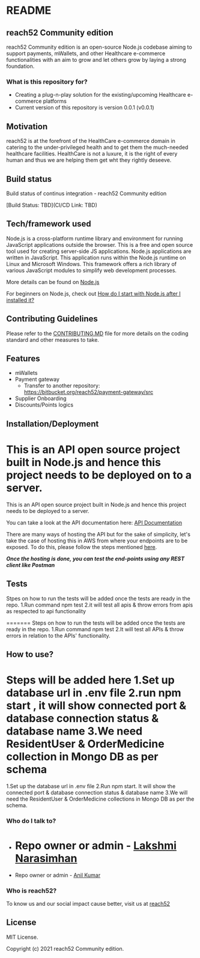 # README

## reach52 Community edition

reach52 Community edition is an open-source Node.js codebase aiming to support payments, mWallets, and other Healthcare e-commerce functionalities with an aim to grow and let others grow by laying a strong foundation.

### What is this repository for?

-   Creating a plug-n-play solution for the existing/upcoming Healthcare e-commerce platforms
-   Current version of this repository is version 0.0.1 (v0.0.1)

## Motivation

reach52 is at the forefront of the HealthCare e-commerce domain in catering to the under-privileged health and to get them the much-needed healthcare facilities. HealthCare is not a luxure, it is the right of every human and thus we are helping them get wht they rightly deseeve.

## Build status

Build status of continus integration - reach52 Community edition

[Build Status: TBD](CI/CD Link: TBD)

## Tech/framework used

Node.js is a cross-platform runtime library and environment for running JavaScript applications outside the browser. This is a free and open source tool used for creating server-side JS applications.
Node.js applications are written in JavaScript. This application runs within the Node.js runtime on Linux and Microsoft Windows. This framework offers a rich library of various JavaScript modules to simplify web development processes.

More details can be found on [Node.js](https://nodejs.dev/)

For beginners on Node.js, check out [How do I start with Node.js after I installed it?](https://nodejs.org/en/docs/guides/getting-started-guide/)

## Contributing Guidelines

Please refer to the [CONTRIBUTING.MD](https://bitbucket.org/reach52/reach52-community-edition/src/master/CONTRIBUTING.md) file for more details on the coding standard and other measures to take.

## Features

-   mWallets
-   Payment gateway
    -   Transfer to another repository: https://bitbucket.org/reach52/payment-gateway/src
-   Supplier Onboarding
-   Discounts/Points logics

## Installation/Deployment

# This is an API open source project built in Node.js and hence this project needs to be deployed on to a server.

This is an API open source project built in Node.js and hence this project needs to be deployed to a server.

You can take a look at the API documentation here: [API Documentation](https://api-open.reach52.com/api-docs/)

There are many ways of hosting the API but for the sake of simplicity, let's take the case of hosting this in AWS from where your endpoints are to be exposed. To do this, please follow the steps mentioned [here](https://aws.amazon.com/getting-started/hands-on/build-serverless-web-app-lambda-apigateway-s3-dynamodb-cognito/module-4/).

**_Once the hosting is done, you can test the end-points using any REST client like Postman_**

## Tests

Stpes on how to run the tests will be added once the tests are ready in the repo.
1.Run command npm test
2.it will test all apis & throw errors from apis as respected to api functionality

=======
Steps on how to run the tests will be added once the tests are ready in the repo.
1.Run command npm test
2.It will test all APIs & throw errors in relation to the APIs' functionality.

## How to use?

Steps will be added here
1.Set up database url in .env file
2.run npm start , it will show connected port & database connection status & database name
3.We need ResidentUser & OrderMedicine collection in Mongo DB as per schema
=======
1.Set up the database url in .env file
2.Run npm start. It will show the connected port & database connection status & database name
3.We will need the ResidentUser & OrderMedicine collections in Mongo DB as per the schema.

### Who do I talk to?

-   # Repo owner or admin - [Lakshmi Narasimhan](lakshmi@reach52.com)

*   Repo owner or admin - [Anil Kumar](anil@reach52.com)

### Who is reach52?

To know us and our social impact cause better, visit us at [reach52](https://reach52.com/)

## License

MIT License.

Copyright (c) 2021 reach52 Community edition.
